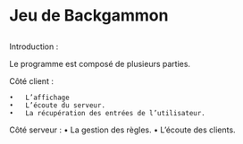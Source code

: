 # Jeu de Backgammon 
##
Introduction :

Le programme est composé de plusieurs parties.

Côté client :
	
	•	L’affichage
	•	L’écoute du serveur.
	•	La récupération des entrées de l’utilisateur.

Côté serveur :
	•	La gestion des règles.
	•	L’écoute des clients.

